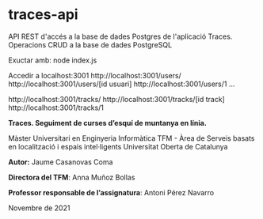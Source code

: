 # traces-api
API REST d'accés a la base de dades Postgres de l'aplicació Traces.
Operacions CRUD a la base de dades PostgreSQL

Exuctar amb:
node index.js

Accedir a localhost:3001
http://localhost:3001/users/
http://localhost:3001/users/[id usuari]
http://localhost:3001/users/1
...

http://localhost:3001/tracks/
http://localhost:3001/tracks/[id track]
http://localhost:3001/tracks/1


**Traces. Seguiment de curses d’esquí de muntanya en línia.**

Màster Universitari en Enginyeria Informàtica
TFM - Àrea  de Serveis basats en localització i espais intel·ligents
Universitat Oberta de Catalunya

**Autor:** Jaume Casanovas Coma

**Directora del TFM**: Anna Muñoz Bollas

**Professor responsable de l’assignatura**: Antoni Pérez Navarro


Novembre de 2021

